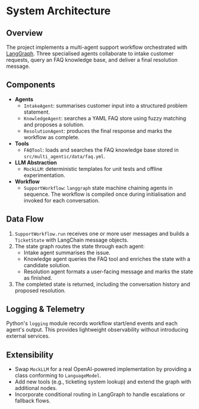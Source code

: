 # System Architecture

## Overview
The project implements a multi-agent support workflow orchestrated with [LangGraph](https://github.com/langchain-ai/langgraph). Three specialised agents collaborate to intake customer requests, query an FAQ knowledge base, and deliver a final resolution message.

## Components
- **Agents**
  - `IntakeAgent`: summarises customer input into a structured problem statement.
  - `KnowledgeAgent`: searches a YAML FAQ store using fuzzy matching and proposes a solution.
  - `ResolutionAgent`: produces the final response and marks the workflow as complete.
- **Tools**
  - `FAQTool`: loads and searches the FAQ knowledge base stored in `src/multi_agentic/data/faq.yml`.
- **LLM Abstraction**
  - `MockLLM`: deterministic templates for unit tests and offline experimentation.
- **Workflow**
  - `SupportWorkflow`: `langgraph` state machine chaining agents in sequence. The workflow is compiled once during initialisation and invoked for each conversation.

## Data Flow
1. `SupportWorkflow.run` receives one or more user messages and builds a `TicketState` with LangChain message objects.
2. The state graph routes the state through each agent:
   - Intake agent summarises the issue.
   - Knowledge agent queries the FAQ tool and enriches the state with a candidate solution.
   - Resolution agent formats a user-facing message and marks the state as finished.
3. The completed state is returned, including the conversation history and proposed resolution.

## Logging & Telemetry
Python's `logging` module records workflow start/end events and each agent's output. This provides lightweight observability without introducing external services.

## Extensibility
- Swap `MockLLM` for a real OpenAI-powered implementation by providing a class conforming to `LanguageModel`.
- Add new tools (e.g., ticketing system lookup) and extend the graph with additional nodes.
- Incorporate conditional routing in LangGraph to handle escalations or fallback flows.
